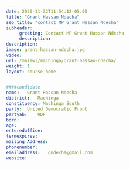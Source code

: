 ```yaml
---
date: 2020-11-22T11:54:12-05:00
title: "Grant Hassan Ndecha"
seo_title: "contact MP Grant Hassan Ndecha"
subheader:
     greeting: Contact MP Grant Hassan Ndecha
     description: 
description: 
image: grant-hassan-ndecha.jpg
video: 
url: /malawi/machinga/grant-hassan-ndecha/
weight: 1
layout: course_home


####candidate
name:	Grant Hassan Ndecha
district:	Machinga
constituency: Machinga South
party:	United Democratic Front
partyab:	UDF
born:
age: 
enteredoffice:	
termexpires:	
mailing Address:
phonenumber:	
emailaddress:	gndecha@gmail.com
website:	
---
```


